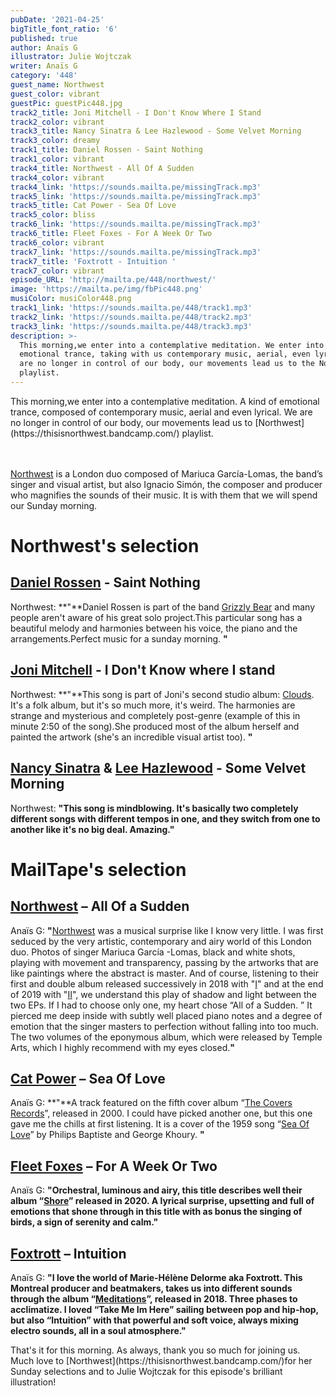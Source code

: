 ```yaml
---
pubDate: '2021-04-25'
bigTitle_font_ratio: '6'
published: true
author: Anaïs G
illustrator: Julie Wojtczak
writer: Anaïs G
category: '448'
guest_name: Northwest
guest_color: vibrant
guestPic: guestPic448.jpg
track2_title: Joni Mitchell - I Don't Know Where I Stand
track2_color: vibrant
track3_title: Nancy Sinatra & Lee Hazlewood - Some Velvet Morning
track3_color: dreamy
track1_title: Daniel Rossen - Saint Nothing
track1_color: vibrant
track4_title: Northwest - All Of A Sudden
track4_color: vibrant
track4_link: 'https://sounds.mailta.pe/missingTrack.mp3'
track5_link: 'https://sounds.mailta.pe/missingTrack.mp3'
track5_title: Cat Power - Sea Of Love
track5_color: bliss
track6_link: 'https://sounds.mailta.pe/missingTrack.mp3'
track6_title: Fleet Foxes - For A Week Or Two
track6_color: vibrant
track7_link: 'https://sounds.mailta.pe/missingTrack.mp3'
track7_title: 'Foxtrott - Intuition '
track7_color: vibrant
episode_URL: 'http://mailta.pe/448/northwest/'
image: 'https://mailta.pe/img/fbPic448.png'
musiColor: musiColor448.png
track1_link: 'https://sounds.mailta.pe/448/track1.mp3'
track2_link: 'https://sounds.mailta.pe/448/track2.mp3'
track3_link: 'https://sounds.mailta.pe/448/track3.mp3'
description: >-
  This morning,we enter into a contemplative meditation. We enter into a kind of
  emotional trance, taking with us contemporary music, aerial, even lyrical. We
  are no longer in control of our body, our movements lead us to the Northwest
  playlist.
---
```


<p id="introduction">
  This morning,we enter into a contemplative meditation. A kind of emotional trance, composed of contemporary music, aerial and even lyrical. We are no longer in control of our body, our movements lead us to [Northwest](https://thisisnorthwest.bandcamp.com/) playlist.
  
   <br><br>[Northwest](https://thisisnorthwest.bandcamp.com/) is a London duo composed of Mariuca García-Lomas, the band’s singer and visual artist, but also Ignacio Simón, the composer and producer who magnifies the sounds of their music. It is with them that we will spend our Sunday morning.
</p>

# Northwest's selection

## [Daniel Rossen](http://www.danielrossen.com/) - Saint Nothing
Northwest: **"**Daniel Rossen is part of the band [Grizzly Bear](http://grizzly-bear.net/) and many people aren't aware of his great solo project.This particular song has a beautiful melody and harmonies between his voice, the piano and the arrangements.Perfect music for a sunday morning. **"**

## [Joni Mitchell](https://jonimitchell.com/) - I Don't Know where I stand
Northwest: **"**This song is part of Joni's second studio album: [Clouds](https://fr.wikipedia.org/wiki/Clouds_(album_de_Joni_Mitchell)). It's a folk album, but it's so much more, it's weird. The harmonies are strange and mysterious and completely post-genre (example of this in minute 2:50 of the song).She produced most of the album herself and painted the artwork (she's an incredible visual artist too). **"**

## [Nancy Sinatra](https://fr.wikipedia.org/wiki/Nancy_Sinatra) & [Lee Hazlewood](https://fr.wikipedia.org/wiki/Lee_Hazlewood) - Some Velvet Morning
Northwest: **"**This song is mindblowing. It's basically two completely different songs with different tempos in one, and they switch from one to another like it's no big deal. Amazing.**"**

# MailTape's selection

## [Northwest](https://thisisnorthwest.bandcamp.com/) – All Of a Sudden
Anaïs G: **"**[Northwest](https://thisisnorthwest.bandcamp.com/) was a musical surprise like I know very little. I was first seduced by the very artistic, contemporary and airy world of this London duo. Photos of singer Mariuca García -Lomas, black and white shots, playing with movement and transparency, passing by the artworks that are like paintings where the abstract is master. And of course, listening to their first and double album released successively in 2018 with "[I](https://thisisnorthwest.bandcamp.com/album/i)" and at the end of 2019 with "[II](https://thisisnorthwest.bandcamp.com/album/ii)", we understand this play of shadow and light between the two EPs. If I had to choose only one, my heart chose “All of a Sudden. ” It pierced me deep inside with subtly well placed piano notes and a degree of emotion that the singer masters to perfection without falling into too much. The two volumes of the eponymous album, which were released by Temple Arts, which I highly recommend with my eyes closed.**"**

## [Cat Power](https://www.catpowermusic.com/) – Sea Of Love
Anaïs G: **"**A track featured on the fifth cover album “[The Covers Records](https://fr.wikipedia.org/wiki/The_Covers_Record)”, released in 2000. I could have picked another one, but this one gave me the chills at first listening. It is a cover of the 1959 song “[Sea Of Love](https://www.youtube.com/watch?v=lrkNRcyvtF4)” by Philips Baptiste and George Khoury. **"**

## [Fleet Foxes](https://www.fleetfoxes.co/shore/record-shore-day-eu) – For A Week Or Two
Anaïs G: **"**Orchestral, luminous and airy, this title describes well their album “[Shore](https://soundcloud.com/fleetfoxes/sets/shore-328506053)” released in 2020. A lyrical surprise, upsetting and full of emotions that shone through in this title with as bonus the singing of birds, a sign of serenity and calm.**"**

## [Foxtrott](https://foxtrott.bandcamp.com/) – Intuition
Anaïs G: **"**I love the world of Marie-Hélène Delorme aka Foxtrott. This Montreal producer and beatmakers, takes us into different sounds through the album “[Meditations](https://soundcloud.com/foxtrottfoxtrott/sets/meditations-i-ii-iii-1)”, released in 2018. Three phases to acclimatize. I loved “Take Me Im Here” sailing between pop and hip-hop, but also “Intuition” with that powerful and soft voice, always mixing electro sounds, all in a soul atmosphere.**"**

<p id="outroduction">That's it for this morning. As always, thank you so much for joining us. Much love to [Northwest](https://thisisnorthwest.bandcamp.com/)for her Sunday selections and to Julie Wojtczak for this episode's brilliant illustration! </p>
